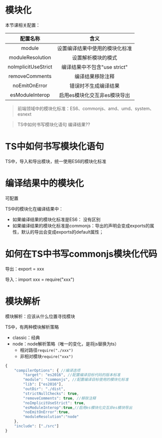 # 模块化

本节课相关配置：

|      配置名称       |              含义              |
|:-------------------:|:----------------------------:|
|       module        | 设置编译结果中使用的模块化标准 |
|  moduleResolution   |       设置解析模块的模式       |
| noImplicitUseStrict |  编译结果中不包含"use strict"  |
|   removeComments    |        编译结果移除注释        |
|    noEmitOnError    |      错误时不生成编译结果      |
|   esModuleInterop   |  启用es模块化交互非es模块导出  |

> 前端领域中的模块化标准：ES6、commonjs、amd、umd、system、esnext

> TS中如何书写模块化语句
> 编译结果??

# TS中如何书写模块化语句

TS中，导入和导出模块，统一使用ES6的模块化标准

# 编译结果中的模块化

可配置

TS中的模块化在编译结果中：

- 如果编译结果的模块化标准是ES6： 没有区别
- 如果编译结果的模块化标准是commonjs：导出的声明会变成exports的属性，默认的导出会变成exports的default属性；

# 如何在TS中书写commonjs模块化代码

导出：export = xxx

导入：import xxx = require("xxx")

# 模块解析

模块解析：应该从什么位置寻找模块

TS中，有两种模块解析策略

- classic：经典
- node：node解析策略（唯一的变化，是将js替换为ts）
  - 相对路径```require("./xxx")```
  - 非相对模块```require("xxx")```

```ts
{
    "compilerOptions": { //编译选项
        "target": "es2016", //配置编译目标代码的版本标准
        "module": "commonjs", //配置编译目标使用的模块化标准
        "lib": ["es2016"],
        "outDir": "./dist",
        "strictNullChecks": true,
        "removeComments": true, //移除注释
        "noImplicitUseStrict": true,
        "esModuleInterop":true,//启用es模块化交互非es模块导出
        "noEmitOnError":true,
        "moduleResolution":"node"
    },
    "include": ["./src"]
}

```